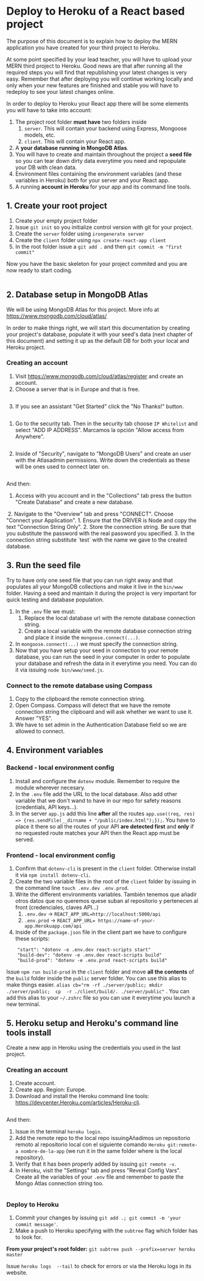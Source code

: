 # Deploy to Heroku of a React based project

The purpose of this document is to explain how to deploy the MERN application you have created for your third project to Heroku.

At some point specified by your lead teacher, you will have to upload your MERN third project to Heroku. Good news are that after running all the required steps you will find that republishing your latest changes is very easy. Remember that after deploying you will continue working locally and only when your new features are finished and stable you will have to redeploy to see your latest changes online.

In order to deploy to Heroku your React app there will be some elements you will have to take into account:

1. The project root folder **must have** two folders inside
   1. `server`. This will contain your backend using Express, Mongoose models, etc.
   2. `client`. This will contain your React app.
2. A **your database running in MongoDB Atlas**.
3. You will have to create and maintain throughout the project a **seed file** so you can tear down dirty data everytime you need and repopulate your DB with clean data.
4. Environment files containing the environment variables (and these variables in Heroku) both for your server and your React app.
5. A running **account in Heroku** for your app and its command line tools.

## 1. Create your root project
1. Create your empty project folder
2. Issue `git init` so you initialize control version with git for your project.
3. Create the `server` folder using `irongenerate server`
4. Create the `client` folder using `npx create-react-app client`
5. In the root folder issue a `git add .` and then `git commit -m "first commit"`

Now you have the basic skeleton for your project commited and you are now ready to start coding.

<img src="https://raw.githubusercontent.com/webmad-shared/deploy-to-heroku-react-instructions/master/img/capture0.png" alt="">

## 2. Database setup in MongoDB Atlas
We will be using MongoDB Atlas for this project. More info at https://www.mongodb.com/cloud/atlas/ 

In order to make things right, we will start this documentation by creating your project's database, populate it with your seed's data (next chapter of this document) and setting it up as the default DB for both your local and Heroku project.

### Creating an account
1. Visit https://www.mongodb.com/cloud/atlas/register and create an account.
2. Choose a server that is in Europe and that is free.

<img src="https://raw.githubusercontent.com/webmad-shared/deploy-to-heroku-react-instructions/master/img/capture4.png" alt="">

3. If you see an assistant "Get Started" click the "No Thanks!" button.

<img src="https://raw.githubusercontent.com/webmad-shared/deploy-to-heroku-react-instructions/master/img/capture5.png" alt="">

1. Go to the security tab. Then in the security tab choose `IP Whitelist` and select "ADD IP ADDRESS". Marcamos la opción "Allow access from Anywhere".

<img src="https://raw.githubusercontent.com/webmad-shared/deploy-to-heroku-react-instructions/master/img/capture6.png" alt="">

2. Inside of "Security", navigate to "MongoDB Users" and create an user with the Atlasadmin permissions. Write down the credentials as these will be ones used to connect later on.

<img src="https://raw.githubusercontent.com/webmad-shared/deploy-to-heroku-react-instructions/master/img/capture7.png" alt="">

And then:
1. Access with you account and in the "Collections" tab press the button "Create Database" and create a new database.
<img src="https://raw.githubusercontent.com/webmad-shared/deploy-to-heroku-react-instructions/master/img/capture9.png" alt="">
2. Navigate to the "Overview" tab and press "CONNECT". Choose "Connect your Application".
   1. Ensure that the DRIVER is Node and copy the text "Connection String Only".
   2. Store the connection string. Be sure that you substitute the password with the real password you specified.
   3. In the connection string substitute `test` with the name we gave to the created database.

<img src="https://raw.githubusercontent.com/webmad-shared/deploy-to-heroku-react-instructions/master/img/capture8.png" alt="">

## 3. Run the seed file
Try to have only one seed file that you can run right away and that populates all your MongoDB collections and make it live in the `bin/www` folder. Having a seed and maintain it during the project is very important for quick testing and database population.

1. In the `.env` file we must:
   1. Replace the local database url with the remote database connection string.
   2. Create a local variable with the remote database connection string and place it inside the `mongoose.connect(...)`.
2. In  `mongoose.connect(...)` we must specify the connection string.
3. Now that you have setup your seed in connection to your remote database, you can run the seed in your computer in order to populate your database and refresh the data in it everytime you need. You can do it via issuing `node bin/www/seed.js`.

### Connect to the remote database using Compass
1. Copy to the clipboard the remote connection string.
2. Open Compass. Compass will detect that we have the remote connection string the clipboard and will ask whether we want to use it. Answer "YES".
3. We have to set admin in the Authentication Database field so we are allowed to connect.
   
## 4. Environment variables
### Backend - local environment config
1. Install and configure the `dotenv` module. Remember to require the module wherever necesary.
2. In the `.env` file add the URL to the local database. Also add other variable that we don't wand to have in our repo for safety reasons (credentials, API keys...).
3. In the server `app.js` add this line **after** all the routes  `app.use((req, res) => {res.sendFile(__dirname + "/public/index.html");});`. You have to place it there so all the routes of your API **are detected first** and **only** if no requested route matches your API then the React app must be served.

### Frontend - local environment config
1. Confirm that `dotenv-cli` is present in the `client` folder. Otherwise install it via `npm install dotenv-cli`.
2. Create the two variable files in the root of the `client` folder by issuing in the command line `touch .env.dev .env.prod`.
3. Write the different environments variables.  También tenemos que añadir otros datos que no queremos quese suban al repositorio y pertenecen al front (credenciales, claves API...)
    1. `.env.dev` -> `REACT_APP_URL=http://localhost:5000/api`
    2. `.env.prod` -> `REACT_APP_URL= https://name-of-your-app.Herokuapp.com/api`
4. Inside of the `package.json` file in the client part we have to configure these scripts:
```
    "start": "dotenv -e .env.dev react-scripts start"
    "build-dev": "dotenv -e .env.dev react-scripts build"
    "build-prod": "dotenv -e .env.prod react-scripts build"
```

Issue `npm run build-prod` in the `client` folder and move **all the contents** of the `build` folder inside the `public` server folder. You can use this alias to make things easier. `alias cb="rm -rf ./server/public; mkdir ./server/public;  cp  -r ./client/build/. ./server/public"` . You can add this alias to your `~/.zshrc` file so you can use it everytime you launch a new terminal.

## 5. Heroku setup and Heroku's command line tools install

Create a new app in Heroku using the credentials you used in the last project.

### Creating an account
1. Create account.
2. Create app. Region: Europe.
3. Download and install the Heroku command line tools: https://devcenter.Heroku.com/articles/Heroku-cli.

<img src="https://raw.githubusercontent.com/webmad-shared/deploy-to-heroku-react-instructions/master/img/capture1.png" alt="">
   
And then:
1. Issue in the terminal `heroku login`.
2. Add the remote repo to the local repo issuingAñadimos un repositorio remoto al repositorio local con el siguiente comando `Heroku git:remote-a nombre-de-la-app` (we run it in the same folder where is the local repository).
3. Verify that it has been properly added by issuing `git remote -v`.
4. In Heroku, visit the "Settings" tab and press "Reveal Config Vars". Create all the variables of your `.env` file and remember to paste the Mongo Atlas connection string too.

<img src="https://raw.githubusercontent.com/webmad-shared/deploy-to-heroku-react-instructions/master/img/capture9.png" alt="">

### Deploy to Heroku
1. Commit your changes by issuing `git add .; git commit -m 'your commit message'`.
2. Make a push to Heroku specifying with the `subtree` flag which folder has to look for.

**From your project's root folder:** `git subtree push --prefix=server heroku master`

Issue `heroku logs  --tail` to check for errors or via the Heroku logs in its website.

<img src="https://raw.githubusercontent.com/webmad-shared/deploy-to-heroku-react-instructions/master/img/capture2.png" alt="">